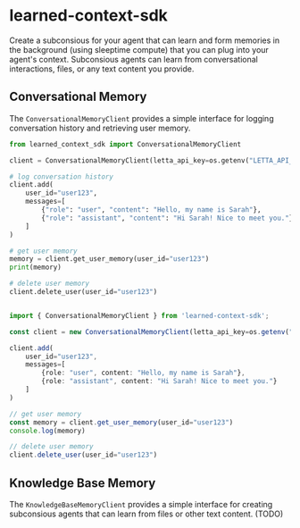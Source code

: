 # learned-context-sdk
Create a subconsious for your agent that can learn and form memories in the background (using sleeptime compute) that you can plug into your agent's context. Subconsious agents can learn from conversational interactions, files, or any text content you provide.

## Conversational Memory 
The `ConversationalMemoryClient` provides a simple interface for logging conversation history and retrieving user memory.

```python
from learned_context_sdk import ConversationalMemoryClient

client = ConversationalMemoryClient(letta_api_key=os.getenv("LETTA_API_KEY"))

# log conversation history 
client.add(
    user_id="user123",
    messages=[
        {"role": "user", "content": "Hello, my name is Sarah"},
        {"role": "assistant", "content": "Hi Sarah! Nice to meet you."}
    ]
)

# get user memory 
memory = client.get_user_memory(user_id="user123")
print(memory)

# delete user memory 
client.delete_user(user_id="user123")
```
```typescript

import { ConversationalMemoryClient } from 'learned-context-sdk';

const client = new ConversationalMemoryClient(letta_api_key=os.getenv("LETTA_API_KEY"))

client.add(
    user_id="user123",
    messages=[
        {role: "user", content: "Hello, my name is Sarah"},
        {role: "assistant", content: "Hi Sarah! Nice to meet you."}
    ]
)

// get user memory 
const memory = client.get_user_memory(user_id="user123")
console.log(memory)

// delete user memory 
client.delete_user(user_id="user123")
```

## Knowledge Base Memory 
The `KnowledgeBaseMemoryClient` provides a simple interface for creating subconsious agents that can learn from files or other text content. 
(TODO) 



